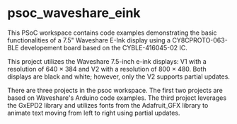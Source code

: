 # psoc_waveshare_eink
This PSoC workspace contains code examples demonstrating the basic functionalities of a 7.5" Waveshare E-Ink display using a CY8CPROTO-063-BLE developement board based on the CYBLE-416045-02 IC. 

This project utilizes the Waveshare 7.5-inch e-ink displays: V1 with a resolution of 640 × 384 and V2 with a resolution of 800 × 480. Both displays are black and white; however, only the V2 supports partial updates.

There are three projects in the psoc workspace. The first two projects are based on Waveshare's Arduino code examples. The third project leverages the GxEPD2 library and utilizes fonts from the Adafruit_GFX library to animate text moving from left to right using partial updates.
